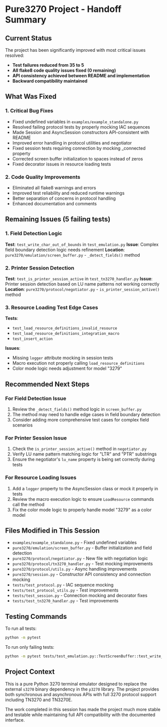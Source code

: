 # Pure3270 Project - Handoff Summary

## Current Status

The project has been significantly improved with most critical issues resolved:

- **Test failures reduced from 35 to 5**
- **All flake8 code quality issues fixed (0 remaining)**
- **API consistency achieved between README and implementation**
- **Backward compatibility maintained**

## What Was Fixed

### 1. Critical Bug Fixes
- Fixed undefined variables in `examples/example_standalone.py`
- Resolved failing protocol tests by properly mocking IAC sequences
- Made Session and AsyncSession constructors API-consistent with README
- Improved error handling in protocol utilities and negotiator
- Fixed session tests requiring connection by mocking _connected property
- Corrected screen buffer initialization to spaces instead of zeros
- Fixed decorator issues in resource loading tests

### 2. Code Quality Improvements
- Eliminated all flake8 warnings and errors
- Improved test reliability and reduced runtime warnings
- Better separation of concerns in protocol handling
- Enhanced documentation and comments

## Remaining Issues (5 failing tests)

### 1. Field Detection Logic
**Test**: `test_write_char_out_of_bounds` in `test_emulation.py`
**Issue**: Complex field boundary detection logic needs refinement
**Location**: `pure3270/emulation/screen_buffer.py` - `_detect_fields()` method

### 2. Printer Session Detection
**Test**: `test_is_printer_session_active` in `test_tn3270_handler.py`
**Issue**: Printer session detection based on LU name patterns not working correctly
**Location**: `pure3270/protocol/negotiator.py` - `is_printer_session_active()` method

### 3. Resource Loading Test Edge Cases
**Tests**: 
- `test_load_resource_definitions_invalid_resource`
- `test_load_resource_definitions_integration_macro`
- `test_insert_action`

**Issues**:
- Missing `logger` attribute mocking in session tests
- Macro execution not properly calling `load_resource_definitions`
- Color mode logic needs adjustment for model "3279"

## Recommended Next Steps

### For Field Detection Issue
1. Review the `_detect_fields()` method logic in `screen_buffer.py`
2. The method may need to handle edge cases in field boundary detection
3. Consider adding more comprehensive test cases for complex field scenarios

### For Printer Session Issue
1. Check the `is_printer_session_active()` method in `negotiator.py`
2. Verify LU name pattern matching logic for "LTR" and "PTR" substrings
3. Ensure the negotiator's `lu_name` property is being set correctly during tests

### For Resource Loading Issues
1. Add a `logger` property to the AsyncSession class or mock it properly in tests
2. Review the macro execution logic to ensure `LoadResource` commands call the method
3. Fix the color mode logic to properly handle model "3279" as a color model

## Files Modified in This Session

- `examples/example_standalone.py` - Fixed undefined variables
- `pure3270/emulation/screen_buffer.py` - Buffer initialization and field detection
- `pure3270/protocol/negotiator.py` - New file with negotiation logic
- `pure3270/protocol/tn3270_handler.py` - Test mocking improvements
- `pure3270/protocol/utils.py` - Async handling improvements
- `pure3270/session.py` - Constructor API consistency and connection mocking
- `tests/test_protocol.py` - IAC sequence mocking
- `tests/test_protocol_utils.py` - Test improvements
- `tests/test_session.py` - Connection mocking and decorator fixes
- `tests/test_tn3270_handler.py` - Test improvements

## Testing Commands

To run all tests:
```bash
python -m pytest
```

To run only failing tests:
```bash
python -m pytest tests/test_emulation.py::TestScreenBuffer::test_write_char_out_of_bounds tests/test_session.py::TestAsyncSessionAdvanced::test_load_resource_definitions_invalid_resource tests/test_session.py::TestAsyncSessionAdvanced::test_load_resource_definitions_integration_macro tests/test_session.py::TestAsyncSessionAdvanced::test_insert_action tests/test_tn3270_handler.py::TestTN3270Handler::test_is_printer_session_active
```

## Project Context

This is a pure Python 3270 terminal emulator designed to replace the external `s3270` binary dependency in the `p3270` library. The project provides both synchronous and asynchronous APIs with full 3270 protocol support including TN3270 and TN3270E.

The work completed in this session has made the project much more stable and testable while maintaining full API compatibility with the documented interface.
